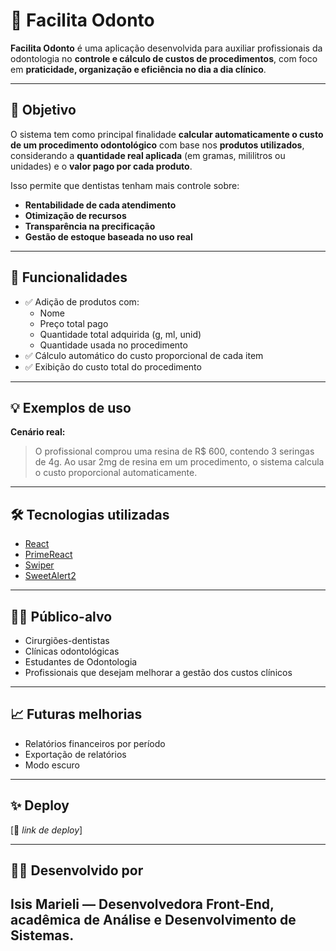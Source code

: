 # 🦷 Facilita Odonto

**Facilita Odonto** é uma aplicação desenvolvida para auxiliar profissionais da odontologia no **controle e cálculo de custos de procedimentos**, com foco em **praticidade, organização e eficiência no dia a dia clínico**.

---

## 📌 Objetivo

O sistema tem como principal finalidade **calcular automaticamente o custo de um procedimento odontológico** com base nos **produtos utilizados**, considerando a **quantidade real aplicada** (em gramas, mililitros ou unidades) e o **valor pago por cada produto**.

Isso permite que dentistas tenham mais controle sobre:

- **Rentabilidade de cada atendimento**
- **Otimização de recursos**
- **Transparência na precificação**
- **Gestão de estoque baseada no uso real**

---

## 🚀 Funcionalidades

- ✅ Adição de produtos com:
  - Nome
  - Preço total pago
  - Quantidade total adquirida (g, ml, unid)
  - Quantidade usada no procedimento
- ✅ Cálculo automático do custo proporcional de cada item
- ✅ Exibição do custo total do procedimento

---

## 💡 Exemplos de uso

**Cenário real:**
> O profissional comprou uma resina de R$ 600, contendo 3 seringas de 4g. Ao usar 2mg de resina em um procedimento, o sistema calcula o custo proporcional automaticamente.

---

## 🛠 Tecnologias utilizadas

- [React](https://reactjs.org/)
- [PrimeReact](https://primereact.org/)
- [Swiper](https://swiperjs.com/react)
- [SweetAlert2](https://sweetalert2.github.io/)

---

## 👩‍⚕️ Público-alvo

- Cirurgiões-dentistas
- Clínicas odontológicas
- Estudantes de Odontologia
- Profissionais que desejam melhorar a gestão dos custos clínicos

---

## 📈 Futuras melhorias

- Relatórios financeiros por período
- Exportação de relatórios
- Modo escuro

---

## ✨ Deploy

[🧪 *link de deploy*]

---

## 👩‍💻 Desenvolvido por

Isis Marieli — Desenvolvedora Front-End, acadêmica de Análise e Desenvolvimento de Sistemas.
---

